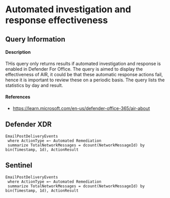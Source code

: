 # Automated investigation and response effectiveness

## Query Information

#### Description
THis query only returns results if automated investigation and response is enabled in Defender For Office. The query is aimed to display the effectiveness of AIR, it could be that these automatic response actions fail, hence it is important to review these on a periodic basis.
The query lists the statistics by day and result.


#### References
- https://learn.microsoft.com/en-us/defender-office-365/air-about

## Defender XDR
```KQL
EmailPostDeliveryEvents
 where ActionType =~ Automated Remediation
 summarize TotalNetworkMessages = dcount(NetworkMessageId) by bin(Timestamp, 1d), ActionResult
```

## Sentinel
```KQL
EmailPostDeliveryEvents
 where ActionType =~ Automated Remediation
 summarize TotalNetworkMessages = dcount(NetworkMessageId) by bin(Timestamp, 1d), ActionResult
```

